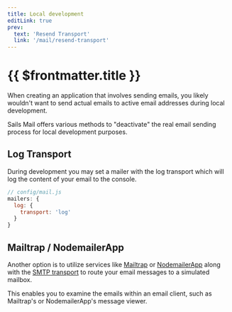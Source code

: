 ```yaml
---
title: Local development
editLink: true
prev:
  text: 'Resend Transport'
  link: '/mail/resend-transport'
---
```


# {{ $frontmatter.title }}

When creating an application that involves sending emails, you likely wouldn't want to send actual emails to active email addresses during local development.

Sails Mail offers various methods to "deactivate" the real email sending process for local development purposes.

## Log Transport

During development you may set a mailer with the log transport which will log the content of your email to the console.

```js
// config/mail.js
mailers: {
  log: {
    transport: 'log'
  }
}
```

## Mailtrap / NodemailerApp

Another option is to utilize services like [Mailtrap](https://mailtrap.io/email-sandbox/) or [NodemailerApp](https://nodemailer.com/app/) along with the [SMTP transport](/mail/smtp-transport) to route your email messages to a simulated mailbox.

This enables you to examine the emails within an email client, such as Mailtrap's or NodemailerApp's message viewer.
